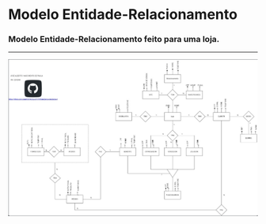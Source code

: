 # Modelo Entidade-Relacionamento
###  Modelo Entidade-Relacionamento feito para uma loja.

----



<div align="center">
<img src="https://raw.githubusercontent.com/Joseal19/FACUL-UTFPR/main/Loja-BD-1.jpeg">
</div>
